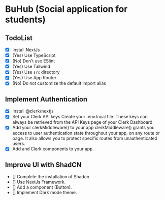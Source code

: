 # BuHub (Social application for students)

<!-- <p align="center">
    <a href="#" style="display: block;" align="center">
        <img src="https://upload.wikimedia.org/wikipedia/en/e/ea/Babcock_University_Logo.jpg" alt="Babcock_University_Logo" width="30%" />
    </a>
</p> -->

## TodoList

- [x] Install NextJs
- [x] (Yes) Use TypeScript
- [x] (No) Don't use ESlint
- [x] (Yes) Use Tailwind
- [x] (Yes) Use `src` directory
- [x] (Yes) Use App Router
- [x] (No) Do not customize the default import alias

## Implement Authentication

- [x] Install @clerk/nextjs
- [x] Set your Clerk API keys Create your .env.local file. These keys can always be retrieved from the API Keys page of your Clerk Dashboard.
- [x] Add your clerkMiddleware() to your app clerkMiddleware() grants you access to user authentication state throughout your app, on any route or page. It also allows you to protect specific routes from unauthenticated users.
- [x] Add and Clerk components to your app.

## Improve UI with ShadCN
- [] Complete the installation of Shadcn.
- [] Use NextJs Framework.
- [] Add a component (Button).
- [] Implement Dark mode theme.
<!-- This is a [Next.js](https://nextjs.org) project bootstrapped with [`create-next-app`](https://nextjs.org/docs/app/api-reference/cli/create-next-app).

## Getting Started

First, run the development server:

```bash
npm run dev
# or
yarn dev
# or
pnpm dev
# or
bun dev
```

Open [http://localhost:3000](http://localhost:3000) with your browser to see the result.

You can start editing the page by modifying `app/page.tsx`. The page auto-updates as you edit the file.

This project uses [`next/font`](https://nextjs.org/docs/app/building-your-application/optimizing/fonts) to automatically optimize and load [Geist](https://vercel.com/font), a new font family for Vercel.

## Learn More

To learn more about Next.js, take a look at the following resources:

- [Next.js Documentation](https://nextjs.org/docs) - learn about Next.js features and API.
- [Learn Next.js](https://nextjs.org/learn) - an interactive Next.js tutorial.

You can check out [the Next.js GitHub repository](https://github.com/vercel/next.js) - your feedback and contributions are welcome!

## Deploy on Vercel

The easiest way to deploy your Next.js app is to use the [Vercel Platform](https://vercel.com/new?utm_medium=default-template&filter=next.js&utm_source=create-next-app&utm_campaign=create-next-app-readme) from the creators of Next.js.

Check out our [Next.js deployment documentation](https://nextjs.org/docs/app/building-your-application/deploying) for more details. -->

